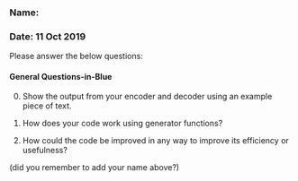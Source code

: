 ### Name:
### Date: 11 Oct 2019

Please answer the below questions:


#### General Questions-in-Blue

0. Show the output from your encoder and decoder using an example piece of text.


1. How does your code work using generator functions?


2. How could the code be improved in any way to improve its efficiency or usefulness? 


(did you remember to add your name above?)
